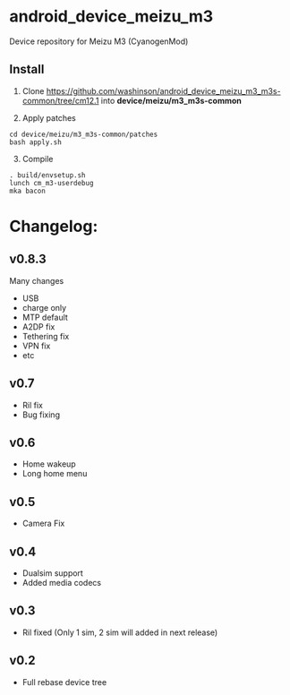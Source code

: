 # android_device_meizu_m3
Device repository for Meizu M3 (CyanogenMod)

Install
-----------

1. Clone https://github.com/washinson/android_device_meizu_m3_m3s-common/tree/cm12.1 into **device/meizu/m3_m3s-common**

2. Apply patches

```
cd device/meizu/m3_m3s-common/patches
bash apply.sh
``` 

3. Compile

```
. build/envsetup.sh
lunch cm_m3-userdebug
mka bacon
```

# Changelog:
## v0.8.3
Many changes
- USB
- charge only
- MTP default
- A2DP fix
- Tethering fix
- VPN fix
- etc

## v0.7
- Ril fix
- Bug fixing

## v0.6
- Home wakeup
- Long home menu

## v0.5
- Camera Fix

## v0.4
- Dualsim support
- Added media codecs

## v0.3
- Ril fixed (Only 1 sim, 2 sim will added in next release)

## v0.2
- Full rebase device tree

